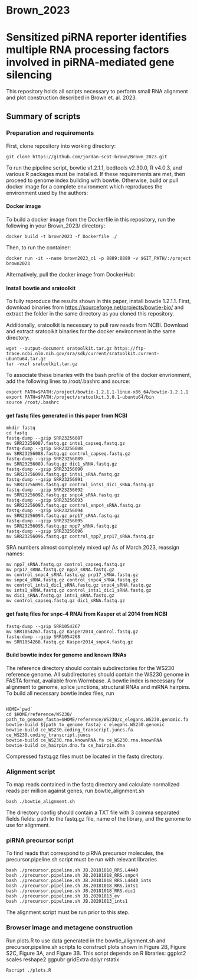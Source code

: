 # Brown_2023

# Sensitized piRNA reporter identifies multiple RNA processing factors involved in piRNA-mediated gene silencing

This repository holds all scripts necessary to perform small RNA alignment and plot construction described in Brown et. al. 2023.

## Summary of scripts

### Preparation and requirements

First, clone repository into working directory:

```
git clone https://github.com/jordan-scot-brown/Brown_2023.git
```

To run the pipeline script, bowtie v1.2.1.1, bedtools v2.30.0, R v4.0.3, and various R packages must be installed. If these requirements are met, then proceed to genome index building with bowtie. Otherwise, build or pull docker image for a complete environment which reproduces the environment used by the authors:

#### Docker image

To build a docker image from the Dockerfile in this repository, run the following in your Brown_2023/ directory:

```
docker build -t brown2023 -f Dockerfile ./
```

Then, to run the container:

```
docker run -it --name brown2023_c1 -p 8889:8889 -v $GIT_PATH/:/project brown2023
```

Alternatively, pull the docker image from DockerHub:

#### Install bowtie and sratoolkit

To fully reproduce the results shown in this paper, install bowtie 1.2.1.1. First, download binaries from https://sourceforge.net/projects/bowtie-bio/ and extract the folder in the same directory as you cloned this repository.

Additionally, sratoolkit is necessary to pull raw reads from NCBI. Download and extract sratoolkit binaries for the docker environment in the same directory:

```
wget --output-document sratoolkit.tar.gz https://ftp-trace.ncbi.nlm.nih.gov/sra/sdk/current/sratoolkit.current-ubuntu64.tar.gz
tar -vxzf sratoolkit.tar.gz
```

To associate these binaries with the bash profile of the docker envrionment, add the following lines to /root/.bashrc and source:
```
export PATH=$PATH:/project/bowtie-1.2.1.1-linux-x86_64/bowtie-1.2.1.1
export PATH=$PATH:/project/sratoolkit.3.0.1-ubuntu64/bin
source /root/.bashrc
```

#### get fastq files generated in this paper from NCBI
```
mkdir fastq
cd fastq
fastq-dump --gzip SRR23256087
mv SRR23256087.fastq.gz ints1_capseq.fastq.gz
fastq-dump --gzip SRR23256088
mv SRR23256088.fastq.gz control_capseq.fastq.gz
fastq-dump --gzip SRR23256089
mv SRR23256089.fastq.gz dic1_sRNA.fastq.gz
fastq-dump --gzip SRR23256090
mv SRR23256090.fastq.gz ints1_sRNA.fastq.gz
fastq-dump --gzip SRR23256091
mv SRR23256091.fastq.gz control_ints1_dic1_sRNA.fastq.gz
fastq-dump --gzip SRR23256092
mv SRR23256092.fastq.gz snpc4_sRNA.fastq.gz
fastq-dump --gzip SRR23256093
mv SRR23256093.fastq.gz control_snpc4_sRNA.fastq.gz
fastq-dump --gzip SRR23256094
mv SRR23256094.fastq.gz prp17_sRNA.fastq.gz
fastq-dump --gzip SRR23256095
mv SRR23256095.fastq.gz npp7_sRNA.fastq.gz
fastq-dump --gzip SRR23256096
mv SRR23256096.fastq.gz control_npp7_prp17_sRNA.fastq.gz
```

SRA numbers almost completely mixed up!
As of March 2023, reassign names:

```
mv npp7_sRNA.fastq.gz control_capseq.fastq.gz
mv prp17_sRNA.fastq.gz npp7_sRNA.fastq.gz
mv control_snpc4_sRNA.fastq.gz prp17_sRNA.fastq.gz
mv snpc4_sRNA.fastq.gz control_snpc4_sRNA.fastq.gz
mv control_ints1_dic1_sRNA.fastq.gz snpc4_sRNA.fastq.gz
mv ints1_sRNA.fastq.gz control_ints1_dic1_sRNA.fastq.gz
mv dic1_sRNA.fastq.gz ints1_sRNA.fastq.gz
mv control_capseq.fastq.gz dic1_sRNA.fastq.gz
```

#### get fastq files for snpc-4 RNAi from Kasper et al 2014 from NCBI
```
fastq-dump --gzip SRR1054267
mv SRR1054267.fastq.gz Kasper2014_control.fastq.gz
fastq-dump --gzip SRR1054268
mv SRR1054268.fastq.gz Kasper2014_snpc4.fastq.gz
```
#### Build bowtie index for genome and known RNAs
The reference directory should contain subdirectories for the WS230 reference genome. All subdirectories should contain the WS230 genome in FASTA format, available from Wormbase.
A bowtie index is necessary for alignment to genome, splice junctions, structural RNAs and miRNA hairpins. To build all necessary bowtie index files, run
```

HOME=`pwd`
cd $HOME/reference/WS230/
path_to_genome_fasta=$HOME/reference/WS230/c_elegans.WS230.genomic.fa
bowtie-build ${path_to_genome_fasta} c_elegans.WS230.genomic
bowtie-build ce_WS230.coding_transcript.juncs.fa ce_WS230.coding_transcript.juncs
bowtie-build ce_WS230.rna.knownRNA.fa ce_WS230.rna.knownRNA
bowtie-build ce_hairpin.dna.fa ce_hairpin.dna

```

Compressed fastq.gz files must be located in the fastq directory.

### Alignment script

To map reads contained in the fastq directory and calculate normalized reads per million against genes, run bowtie_alignment.sh
```
bash ./bowtie_alignment.sh
```
The directory config should contain a TXT file with 3 comma separated fields fields: path to the fastq.gz file, name of the library, and the genome to use for alignment.

### piRNA precursor script

To find reads that correspond to piRNA precursor molecules, the precursor.pipeline.sh script must be run with relevant libraries
```
bash ./precursor.pipeline.sh JB.20181018_RRS.L4440
bash ./precursor.pipeline.sh JB.20181018_RRS.snpc4
bash ./precursor.pipeline.sh JB.20181018_RRS.L4440_ints
bash ./precursor.pipeline.sh JB.20181018_RRS.ints1
bash ./precursor.pipeline.sh JB.20181018_RRS.dic1
bash ./precursor.pipeline.sh JB.20201013_ev
bash ./precursor.pipeline.sh JB.20201013_ints1
```
The alignment script must be run prior to this step.

### Browser image and metagene construction

Run plots.R to use data generated in the bowtie_alignment.sh and precursor.pipeline.sh scripts to construct plots shown in Figure 2B, Figure S2C, Figure 3A, and Figure 3B.
This script depends on R libraries:
ggplot2
scales
reshape2
ggpubr
gridExtra
dplyr
rstatix

```
Rscript ./plots.R
```
